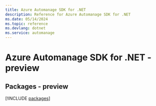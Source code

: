 ```yaml
---
title: Azure Automanage SDK for .NET
description: Reference for Azure Automanage SDK for .NET
ms.date: 05/14/2024
ms.topic: reference
ms.devlang: dotnet
ms.service: automanage
---
```

# Azure Automanage SDK for .NET - preview
## Packages - preview
[!INCLUDE [packages](automanage-index.md)]